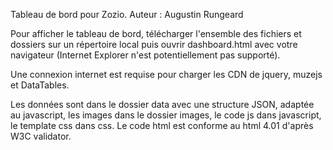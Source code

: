 Tableau de bord pour Zozio.
Auteur : Augustin Rungeard

Pour afficher le tableau de bord, télécharger l'ensemble des fichiers et dossiers sur un répertoire local puis ouvrir dashboard.html avec votre navigateur (Internet Explorer n'est potentiellement pas supporté).

Une connexion internet est requise pour charger les CDN de jquery, muzejs et DataTables.

Les données sont dans le dossier data avec une structure JSON, adaptée au javascript, les images dans le dossier images, le code js dans javascript, le template css dans css. Le code html est conforme au html 4.01 d'après W3C validator.
